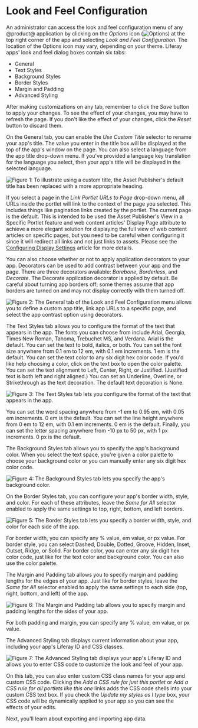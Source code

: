 # Look and Feel Configuration [](id=look-and-feel-configuration)

An administrator can access the look and feel configuration menu of any @product@
application by clicking on the *Options* icon
(![Options](../../../images/icon-options.png)) at the top right corner of the
app and selecting *Look and Feel Configuration*. The location of the Options
icon may vary, depending on your theme. Liferay apps' look and feel dialog boxes
contain six tabs:

- General
- Text Styles
- Background Styles
- Border Styles
- Margin and Padding
- Advanced Styling

After making customizations on any tab, remember to click the *Save* button to
apply your changes. To see the effect of your changes, you may have to refresh
the page. If you don't like the effect of your changes, click the *Reset*
button to discard them.

On the General tab, you can enable the *Use Custom Title* selector to
rename your app's title. The value you enter in the title box will
be displayed at the top of the app's window on the page. You can also select
a language from the app title drop-down menu. If you've provided a language
key translation for the language you select, then your app's title will be
displayed in the selected language.

![Figure 1: To illustrate using a custom title, the Asset Publisher's default title has been replaced with a more appropriate heading.](../../../images/look-and-feel-portlet-configuration.png)

If you select a page in the *Link Portlet URLs to Page* drop-down menu, all
URLs inside the portlet will link to the context of the page you selected. This 
includes things like pagination links created by the portlet. The current page 
is the default. This is intended to be used the Asset Publisher's View in a 
Specific Portlet feature and web content articles' Display Page attribute to 
achieve a more elegant solution for displaying the full view of web content 
articles on specific pages, but you need to be careful when configuring it 
since it will redirect all links and not just links to assets. Please see the
[Configuring Display Settings](/discover/portal/-/knowledge_base/7-0/publishing-assets#configuring-display-settings)
article for more details.

<!--
Check that below note is valid for 7.0. This functionality is still available.
-Cody

+$$$

**Note:** The *Link Portlet URLs to Page* menu is deprecated for Liferay Portal 6.2 and
will be removed in @product-ver@. The functionality of this menu can also be found
in the Asset Publisher. 

$$$
-->

You can also choose whether or not to apply application decorators to your app.
Decorators can be used to add contrast between your app and the page. There are
three decorators available: *Barebone*, *Borderless*, and *Decorate*. The
Decorate application decorator is applied by default. Be careful about turning
app borders off; some themes assume that app borders are turned on and may not
display correctly with them turned off.

![Figure 2: The General tab of the Look and Feel Configuration menu allows you to define a custom app title, link app URLs to a specific page, and select the app contrast option using decorators.](../../../images/look-and-feel-portlet-configuration-menu.png)

The Text Styles tab allows you to configure the format of the text that appears
in the app. The fonts you can choose from include Arial, Georgia, Times New
Roman, Tahoma, Trebuchet MS, and Verdana. Arial is the default. You can set the
text to bold, italics, or both. You can set the font size anywhere from 0.1 em
to 12 em, with 0.1 em increments. 1 em is the default. You can set the text
color to any six digit hex color code. If you'd like help choosing a color,
click on the text box to open the color palette. You can set the text alignment
to Left, Center, Right, or Justified. (Justified text is both left and right
aligned.) You can set an Underline, Overline, or Strikethrough as the text
decoration. The default text decoration is None.

![Figure 3: The Text Styles tab lets you configure the format of the text that appears in the app.](../../../images/look-and-feel-text-styles.png)

You can set the word spacing anywhere from -1 em to 0.95 em, with 0.05 em
increments. 0 em is the default. You can set the line height anywhere from 0 em
to 12 em, with 0.1 em increments. 0 em is the default. Finally, you can set the
letter spacing anywhere from -10 px to 50 px, with 1 px increments. 0 px is the
default.

The Background Styles tab allows you to specify the app's background color.
When you select the text space, you're given a color palette to choose your
background color or you can manually enter any six digit hex color code.

![Figure 4: The Background Styles tab lets you specify the app's background color.](../../../images/look-and-feel-background-styles.png)

On the Border Styles tab, you can configure your app's border width, style, and
color. For each of these attributes, leave the *Same for All* selector enabled
to apply the same settings to top, right, bottom, and left borders.

![Figure 5: The Border Styles tab lets you specify a border width, style, and color for each side of the app.](../../../images/look-and-feel-border-styles.png)

For border width, you can specify any % value, em value, or px value. For
border style, you can select Dashed, Double, Dotted, Groove, Hidden, Inset,
Outset, Ridge, or Solid. For border color, you can enter any six digit hex
color code, just like for the text color and background color. You can also use
the color palette.

The Margin and Padding tab allows you to specify margin and padding lengths for
the edges of your app. Just like for border styles, leave the *Same for All*
selector enabled to apply the same settings to each side (top, right, bottom,
and left) of the app.

![Figure 6: The Margin and Padding tab allows you to specify margin and padding lengths for the sides of your app.](../../../images/look-and-feel-margin-and-padding.png)

For both padding and margin, you can specify any % value, em value, or px
value.

The Advanced Styling tab displays current information about your app, including
your app's Liferay ID and CSS classes.

![Figure 7: The Advanced Styling tab displays your app's Liferay ID and allows you to enter CSS code to customize the look and feel of your app.](../../../images/look-and-feel-advanced-styling.png)

On this tab, you can also enter custom CSS class names for your app and custom
CSS code. Clicking the *Add a CSS rule for just this portlet* or *Add a CSS rule
for all portlets like this one* links adds the CSS code shells into your custom
CSS text box. If you check the *Update my styles as I type* box, your CSS code
will be dynamically applied to your app so you can see the effects of your
edits.

Next, you'll learn about exporting and importing app data.

